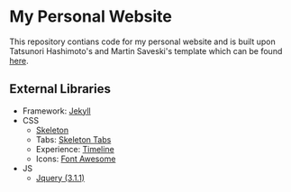 # My Personal Website 

This repository contians code for my personal website and is built upon Tatsunori Hashimoto's and Martin Saveski's template which can be found [here](https://github.com/msaveski/www_personal). 

## External Libraries
- Framework: [Jekyll](http://jekyllrb.com/)
- CSS
  - [Skeleton](getskeleton.com)
  - Tabs: [Skeleton Tabs](https://github.com/nathancahill/skeleton-tabs)
  - Experience: [Timeline](https://codepen.io/NilsWe/pen/FemfK)
  - Icons: [Font Awesome](http://fontawesome.io/)
- JS
  - [Jquery (3.1.1)](https://jquery.com/)
